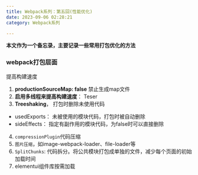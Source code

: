 ```yaml
---
title: Webpack系列：第五回(性能优化)
date: 2023-09-06 02:28:21
category: Webpack系列

---
```

**本文作为一个备忘录，主要记录一些常用打包优化的方法**

### webpack打包层面
提高构建速度
1. **productionSourceMap: false**
   禁止生成map文件
2. **启用多线程来提高构建速度**： Teser
3. **Treeshaking**， 打包时删除未使用代码
 - usedExports： 未被使用的模块代码，打包时被自动删除
 - sideEffects： 指定有副作用的模块代码，为false时可以直接删除
4. `compressionPlugin`代码压缩
5. `图片压缩`，如image-webpack-loader、file-loader等
6. `SplitChunks`: 代码拆分。将公共模块打包成单独的文件，减少每个页面的初始加载时间 
7. elementui组件库按需加载
